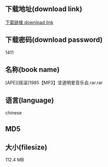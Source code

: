 ## 下载地址(download link)
[下载链接 download link](https://voluble-croquembouche-d321dc.netlify.app/?s=%5BAPE%5D%5B%E6%91%87%E6%BB%9A%5D1985%E3%80%90MP3%E3%80%91%E5%9D%9A%E9%81%93%E6%98%8E%E7%88%B1%E9%9F%B3%E4%B9%90%E4%BC%9A.rar)

## 下载密码(download password)
1411

## 名称(book name)
[APE][摇滚]1985【MP3】坚道明爱音乐会.rar.rar

## 语言(language)
chinese

## MD5


## 大小(filesize)
112.4 MB
